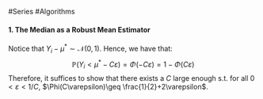 #Series #Algorithms 

#### 1. The Median as a Robust Mean Estimator
Notice that $Y_{i}-\mu ^{*}\sim \mathcal{N}(0,1)$. Hence, we have that: $$\mathbb{P}(Y_{i}<\mu ^{*}-C\varepsilon)=\Phi(-C\varepsilon)=1-\Phi(C\varepsilon)$$Therefore, it suffices to show that there exists a $C$ large enough s.t. for all $0<\varepsilon<1/C$, $\Phi(C\varepsilon)\geq \frac{1}{2}+2\varepsilon$.
